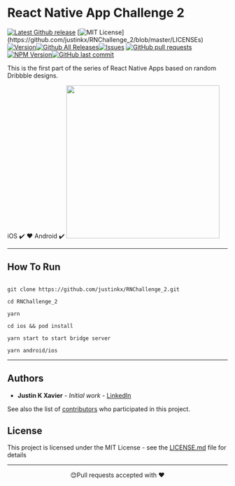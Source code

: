 # React Native App Challenge 2

[![Latest Github release](https://img.shields.io/github/release/justinkx/RNChallenge_2.svg)](https://github.com/justinkx/RNChallenge_2/releases/latest)
[![MIT License](https://img.shields.io/apm/l/atomic-design-ui.svg?)](https://github.com/justinkx/RNChallenge_2/blob/master/LICENSEs)
[![Version](https://badge.fury.io/gh/tterb%2FHyde.svg)](https://badge.fury.io/gh/tterb%2FHyde)[![Github All Releases](https://img.shields.io/github/downloads/justinkx/RNChallenge_2/total.svg?style=flat)]()[![Issues](https://img.shields.io/github/issues-raw/justinkx/RNChallenge_2.svg?maxAge=25000)](https://github.com/justinkx/RNChallenge_2/issues) [![GitHub pull requests](https://img.shields.io/github/issues-pr/justinkx/RNChallenge_2.svg?style=flat)]()
[![NPM Version](https://img.shields.io/npm/v/npm.svg?style=flat)]()[![GitHub last commit](https://img.shields.io/github/last-commit/justinkx/RNChallenge_2.svg?style=flat)]()

This is the first part of the series of React Native Apps based on random Dribbble designs.

iOS ✔️ ❤️ Android ✔️
<img src="https://user-images.githubusercontent.com/28846043/89713299-82cc7700-d9b4-11ea-9766-7e2e27cdb539.gif" width="350">

---

## How To Run

```

git clone https://github.com/justinkx/RNChallenge_2.git

cd RNChallenge_2

yarn

cd ios && pod install

yarn start to start bridge server

yarn android/ios

```

---

## Authors

- **Justin K Xavier** - _Initial work_ - [LinkedIn](https://www.linkedin.com/in/justin-k-xavier-59b82710a/)

See also the list of [contributors](https://github.com/justinkx/RNChallenge_1/graphs/contributors) who participated in this project.

## License

This project is licensed under the MIT License - see the [LICENSE.md](LICENSE.md) file for details

---

<p align="center">😊Pull requests accepted with ❤️</p>
